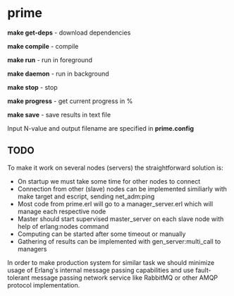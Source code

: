 prime
=====

**make get-deps** - download dependencies

**make compile** - compile

**make run** - run in foreground

**make daemon** - run in background

**make stop** - stop

**make progress** - get current progress in %

**make save** - save results in text file



Input N-value and output filename are specified in **prime.config**

TODO
----
To make it work on several nodes (servers) the straightforward solution is:
* On startup we must take some time for other nodes to connect
* Connection from other (slave) nodes can be implemented similiarly with make target and escript, sending net_adm:ping
* Most code from prime.erl will go to a manager_server.erl which will manage each respective node
* Master should start supervised master_server on each slave node with help of erlang:nodes command
* Computing can be started after some timeout or manually
* Gathering of results can be implemented with gen_server:multi_call to managers

In order to make production system for similar task we should minimize usage of 
Erlang's internal message passing capabilities and use fault-tolerant 
message passing network service like RabbitMQ or other AMQP protocol implementation.


